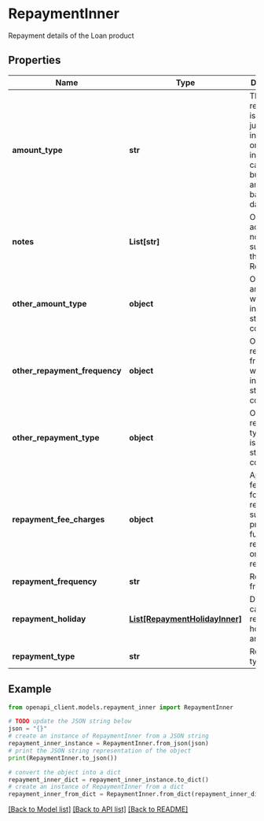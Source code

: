 # RepaymentInner

Repayment details of the Loan product

## Properties

Name | Type | Description | Notes
------------ | ------------- | ------------- | -------------
**amount_type** | **str** | The repayment is for paying just the interest only or both interest and capital or bullet amount or balance to date etc | [optional] 
**notes** | **List[str]** | Optional additional notes to supplement the Repayment | [optional] 
**other_amount_type** | **object** | Other amount type which is not in the standard code list | [optional] 
**other_repayment_frequency** | **object** | Other repayment frequency which is not in the standard code list | [optional] 
**other_repayment_type** | **object** | Other repayment type which is not in the standard code list | [optional] 
**repayment_fee_charges** | **object** | Applicable fee/charges for repayment such as prepayment, full early repayment or non repayment. | [optional] 
**repayment_frequency** | **str** | Repayment frequency | [optional] 
**repayment_holiday** | [**List[RepaymentHolidayInner]**](RepaymentHolidayInner.md) | Details of capital repayment holiday if any | [optional] 
**repayment_type** | **str** | Repayment type | [optional] 

## Example

```python
from openapi_client.models.repayment_inner import RepaymentInner

# TODO update the JSON string below
json = "{}"
# create an instance of RepaymentInner from a JSON string
repayment_inner_instance = RepaymentInner.from_json(json)
# print the JSON string representation of the object
print(RepaymentInner.to_json())

# convert the object into a dict
repayment_inner_dict = repayment_inner_instance.to_dict()
# create an instance of RepaymentInner from a dict
repayment_inner_from_dict = RepaymentInner.from_dict(repayment_inner_dict)
```
[[Back to Model list]](../README.md#documentation-for-models) [[Back to API list]](../README.md#documentation-for-api-endpoints) [[Back to README]](../README.md)


